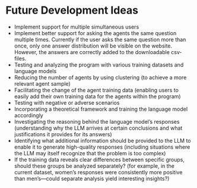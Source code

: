 # Future Development Ideas

- Implement support for multiple simultaneous users
- Implement better support for asking the agents the same question multiple times. Currently if the user asks the same question more than once, only one answer distribution will be visible on the website. However, the answers are correctly added to the downloadable csv-files.
- Testing and analyzing the program with various training datasets and language models
- Reducing the number of agents by using clustering (to achieve a more relevant agent sample)
- Facilitating the change of the agent training data (enabling users to easily add their own training data for the agents within the program)
- Testing with negative or adverse scenarios
- Incorporating a theoretical framework and training the language model accordingly
- Investigating the reasoning behind the language model’s responses (understanding why the LLM arrives at certain conclusions and what justifications it provides for its answers)
- Identifying what additional information should be provided to the LLM to enable it to generate high-quality responses (including situations where the LLM may itself recognize that the problem is too complex)
- If the training data reveals clear differences between specific groups, should these groups be analyzed separately? (for example, in the current dataset, women’s responses were consistently more positive than men’s—could separate analysis yield interesting insights?)
